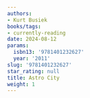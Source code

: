 ```yaml
---
authors:
- Kurt Busiek
books/tags:
- currently-reading
date: 2024-08-12
params:
  isbn13: '9781401232627'
  year: '2011'
slug: '9781401232627'
star_rating: null
title: Astro City
weight: 1
---
```



<!--more-->